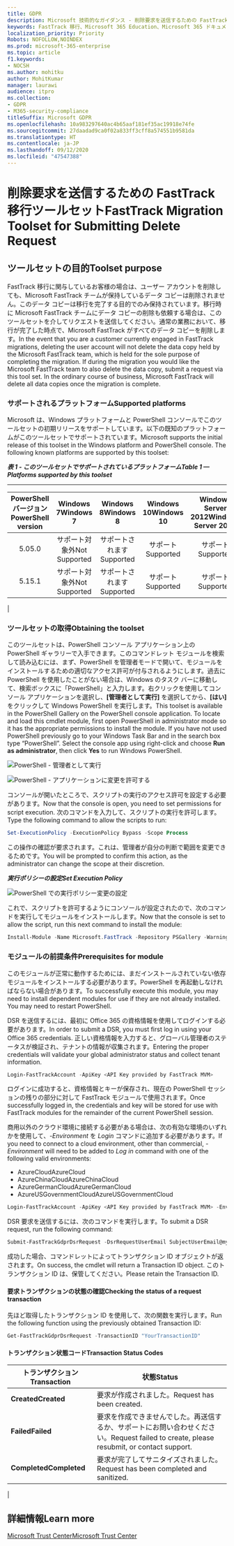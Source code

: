 ```yaml
---
title: GDPR
description: Microsoft 技術的なガイダンス - 削除要求を送信するための FastTrack 移行ツールセット
keywords: FastTrack 移行、Microsoft 365 Education、Microsoft 365 ドキュメント、GDPR
localization_priority: Priority
Robots: NOFOLLOW,NOINDEX
ms.prod: microsoft-365-enterprise
ms.topic: article
f1.keywords:
- NOCSH
ms.author: mohitku
author: MohitKumar
manager: laurawi
audience: itpro
ms.collection:
- GDPR
- M365-security-compliance
titleSuffix: Microsoft GDPR
ms.openlocfilehash: 10a983297640ac4b65aaf181ef35ac19918e74fe
ms.sourcegitcommit: 27daadad9ca0f02a833ff3cff8a574551b9581da
ms.translationtype: HT
ms.contentlocale: ja-JP
ms.lasthandoff: 09/12/2020
ms.locfileid: "47547388"
---
```

# <a name="fasttrack-migration-toolset-for-submitting-delete-request"></a><span data-ttu-id="ec2f4-104">削除要求を送信するための FastTrack 移行ツールセット</span><span class="sxs-lookup"><span data-stu-id="ec2f4-104">FastTrack Migration Toolset for Submitting Delete Request</span></span>

## <a name="toolset-purpose"></a><span data-ttu-id="ec2f4-105">ツールセットの目的</span><span class="sxs-lookup"><span data-stu-id="ec2f4-105">Toolset purpose</span></span>

<span data-ttu-id="ec2f4-p101">FastTrack 移行に関与しているお客様の場合は、ユーザー アカウントを削除しても、Microsoft FastTrack チームが保持しているデータ コピーは削除されません。このデータ コピーは移行を完了する目的でのみ保持されています。移行時に Microsoft FastTrack チームにデータ コピーの削除も依頼する場合は、このツールセットを介してリクエストを送信してください。通常の業務において、移行が完了した時点で、Microsoft FastTrack がすべてのデータ コピーを削除します。</span><span class="sxs-lookup"><span data-stu-id="ec2f4-p101">In the event that you are a customer currently engaged in FastTrack migrations, deleting the user account will not delete the data copy held by the Microsoft FastTrack team, which is held for the sole purpose of completing the migration. If during the migration you would like the Microsoft FastTrack team to also delete the data copy, submit a request via this tool set. In the ordinary course of business, Microsoft FastTrack will delete all data copies once the migration is complete.</span></span>

### <a name="supported-platforms"></a><span data-ttu-id="ec2f4-109">サポートされるプラットフォーム</span><span class="sxs-lookup"><span data-stu-id="ec2f4-109">Supported platforms</span></span>

<span data-ttu-id="ec2f4-p102">Microsoft は、Windows プラットフォームと PowerShell コンソールでこのツールセットの初期リリースをサポートしています。以下の既知のプラットフォームがこのツールセットでサポートされています。</span><span class="sxs-lookup"><span data-stu-id="ec2f4-p102">Microsoft supports the initial release of this  toolset in the Windows platform and PowerShell console. The following known platforms are supported by this toolset:</span></span>

<span data-ttu-id="ec2f4-112">***表 1 - このツールセットでサポートされているプラットフォーム***</span><span class="sxs-lookup"><span data-stu-id="ec2f4-112">***Table 1 — Platforms supported by this toolset***</span></span>

****

|<span data-ttu-id="ec2f4-113">PowerShell バージョン</span><span class="sxs-lookup"><span data-stu-id="ec2f4-113">PowerShell version</span></span>|<span data-ttu-id="ec2f4-114">Windows 7</span><span class="sxs-lookup"><span data-stu-id="ec2f4-114">Windows 7</span></span>|<span data-ttu-id="ec2f4-115">Windows 8</span><span class="sxs-lookup"><span data-stu-id="ec2f4-115">Windows 8</span></span>|<span data-ttu-id="ec2f4-116">Windows 10</span><span class="sxs-lookup"><span data-stu-id="ec2f4-116">Windows 10</span></span>|<span data-ttu-id="ec2f4-117">Windows Server 2012</span><span class="sxs-lookup"><span data-stu-id="ec2f4-117">Windows Server 2012</span></span>|<span data-ttu-id="ec2f4-118">Windows Server 2016</span><span class="sxs-lookup"><span data-stu-id="ec2f4-118">Windows Server 2016</span></span>|
|:---:|:---:|:---:|:---:|:---:|:---:|
|<span data-ttu-id="ec2f4-119">5.0</span><span class="sxs-lookup"><span data-stu-id="ec2f4-119">5.0</span></span>|<span data-ttu-id="ec2f4-120">サポート対象外</span><span class="sxs-lookup"><span data-stu-id="ec2f4-120">Not Supported</span></span>|<span data-ttu-id="ec2f4-121">サポートされます</span><span class="sxs-lookup"><span data-stu-id="ec2f4-121">Supported</span></span>|<span data-ttu-id="ec2f4-122">サポート</span><span class="sxs-lookup"><span data-stu-id="ec2f4-122">Supported</span></span>|<span data-ttu-id="ec2f4-123">サポート</span><span class="sxs-lookup"><span data-stu-id="ec2f4-123">Supported</span></span>|<span data-ttu-id="ec2f4-124">サポート</span><span class="sxs-lookup"><span data-stu-id="ec2f4-124">Supported</span></span>|
|<span data-ttu-id="ec2f4-125">5.1</span><span class="sxs-lookup"><span data-stu-id="ec2f4-125">5.1</span></span>|<span data-ttu-id="ec2f4-126">サポート対象外</span><span class="sxs-lookup"><span data-stu-id="ec2f4-126">Not Supported</span></span>|<span data-ttu-id="ec2f4-127">サポートされます</span><span class="sxs-lookup"><span data-stu-id="ec2f4-127">Supported</span></span>|<span data-ttu-id="ec2f4-128">サポート</span><span class="sxs-lookup"><span data-stu-id="ec2f4-128">Supported</span></span>|<span data-ttu-id="ec2f4-129">サポート</span><span class="sxs-lookup"><span data-stu-id="ec2f4-129">Supported</span></span>|<span data-ttu-id="ec2f4-130">サポート済み</span><span class="sxs-lookup"><span data-stu-id="ec2f4-130">Supported</span></span>|
|

### <a name="obtaining-the-toolset"></a><span data-ttu-id="ec2f4-131">ツールセットの取得</span><span class="sxs-lookup"><span data-stu-id="ec2f4-131">Obtaining the toolset</span></span>

<span data-ttu-id="ec2f4-p103">このツールセットは、PowerShell コンソール アプリケーション上の PowerShell ギャラリーで入手できます。このコマンドレット モジュールを検索して読み込むには、まず、PowerShell を管理者モードで開いて、モジュールをインストールするための適切なアクセス許可が付与されるようにします。過去に PowerShell を使用したことがない場合は、Windows のタスク バーに移動して、検索ボックスに「PowerShell」と入力します。右クリックを使用してコンソール アプリケーションを選択し、**[管理者として実行]** を選択してから、**[はい]** をクリックして Windows PowerShell を実行します。</span><span class="sxs-lookup"><span data-stu-id="ec2f4-p103">This toolset is available in the PowerShell Gallery on the PowerShell console application.  To locate and load this cmdlet module, first open PowerShell in administrator mode so it has the appropriate permissions to install the module. If you have not used PowerShell previously go to your Windows Task Bar and in the search box type “PowerShell”. Select the console app using right-click and choose **Run as administrator**, then click **Yes** to run Windows PowerShell.</span></span>

![PowerShell - 管理者として実行](../media/fasttrack-powershell_image.png)

![PowerShell - アプリケーションに変更を許可する](../media/fasttrack-run-powershell_image.png)

<span data-ttu-id="ec2f4-138">コンソールが開いたところで、スクリプトの実行のアクセス許可を設定する必要があります。</span><span class="sxs-lookup"><span data-stu-id="ec2f4-138">Now that the console is open, you need to set permissions for script execution.</span></span> <span data-ttu-id="ec2f4-139">次のコマンドを入力して、スクリプトの実行を許可します。</span><span class="sxs-lookup"><span data-stu-id="ec2f4-139">Type the following command to allow the scripts to run:</span></span>

```powershell
Set-ExecutionPolicy -ExecutionPolicy Bypass -Scope Process
```

<span data-ttu-id="ec2f4-140">この操作の確認が要求されます。これは、管理者が自分の判断で範囲を変更できるためです。</span><span class="sxs-lookup"><span data-stu-id="ec2f4-140">You will be prompted to confirm this action, as the administrator can change the scope at their discretion.</span></span>

<span data-ttu-id="ec2f4-141">***実行ポリシーの設定***</span><span class="sxs-lookup"><span data-stu-id="ec2f4-141">***Set Execution Policy***</span></span>

![PowerShell での実行ポリシー変更の設定](../media/powershell-set-execution-policy_image.png)

<span data-ttu-id="ec2f4-143">これで、スクリプトを許可するようにコンソールが設定されたので、次のコマンドを実行してモジュールをインストールします。</span><span class="sxs-lookup"><span data-stu-id="ec2f4-143">Now that the console is set to allow the script, run this next command to install the module:</span></span>

```powershell
Install-Module -Name Microsoft.FastTrack -Repository PSGallery -WarningAction SilentlyContinue -Force
```

### <a name="prerequisites-for-module"></a><span data-ttu-id="ec2f4-144">モジュールの前提条件</span><span class="sxs-lookup"><span data-stu-id="ec2f4-144">Prerequisites for module</span></span>

<span data-ttu-id="ec2f4-p105">このモジュールが正常に動作するためには、まだインストールされていない依存モジュールをインストールする必要があります。PowerShell を再起動しなければならない場合があります。</span><span class="sxs-lookup"><span data-stu-id="ec2f4-p105">To successfully execute this module, you may need to install dependent modules for use if they are not already installed. You may need to restart PowerShell.</span></span>

<span data-ttu-id="ec2f4-147">DSR を送信するには、最初に Office 365 の資格情報を使用してログインする必要があります。</span><span class="sxs-lookup"><span data-stu-id="ec2f4-147">In order to submit a DSR, you must first log in using your Office 365 credentials.</span></span> <span data-ttu-id="ec2f4-148">正しい資格情報を入力すると、グローバル管理者のステータスが検証され、テナントの情報が収集されます。</span><span class="sxs-lookup"><span data-stu-id="ec2f4-148">Entering the proper credentials will validate your global administrator status and collect tenant information.</span></span>

```powershell
Login-FastTrackAccount -ApiKey <API Key provided by FastTrack MVM>
```

<span data-ttu-id="ec2f4-149">ログインに成功すると、資格情報とキーが保存され、現在の PowerShell セッションの残りの部分に対して FastTrack モジュールで使用されます。</span><span class="sxs-lookup"><span data-stu-id="ec2f4-149">Once successfully logged in, the credentials and key will be stored for use with FastTrack modules for the remainder of the current PowerShell session.</span></span>

<span data-ttu-id="ec2f4-150">商用以外のクラウド環境に接続する必要がある場合は、次の有効な環境のいずれかを使用して、*-Environment* を *Login* コマンドに追加する必要があります。</span><span class="sxs-lookup"><span data-stu-id="ec2f4-150">If you need to connect to a cloud environment, other than commercial, *-Environment* will need to be added to *Log in* command with one of the following valid environments:</span></span>

- <span data-ttu-id="ec2f4-151">AzureCloud</span><span class="sxs-lookup"><span data-stu-id="ec2f4-151">AzureCloud</span></span>
- <span data-ttu-id="ec2f4-152">AzureChinaCloud</span><span class="sxs-lookup"><span data-stu-id="ec2f4-152">AzureChinaCloud</span></span>
- <span data-ttu-id="ec2f4-153">AzureGermanCloud</span><span class="sxs-lookup"><span data-stu-id="ec2f4-153">AzureGermanCloud</span></span>
- <span data-ttu-id="ec2f4-154">AzureUSGovernmentCloud</span><span class="sxs-lookup"><span data-stu-id="ec2f4-154">AzureUSGovernmentCloud</span></span>

```powershell
Login-FastTrackAccount -ApiKey <API Key provided by FastTrack MVM> -Environment <cloud environment>
```

<span data-ttu-id="ec2f4-155">DSR 要求を送信するには、次のコマンドを実行します。</span><span class="sxs-lookup"><span data-stu-id="ec2f4-155">To submit a DSR request, run the following command:</span></span>

```powershell
Submit-FastTrackGdprDsrRequest -DsrRequestUserEmail SubjectUserEmail@mycompany.com
```

<span data-ttu-id="ec2f4-156">成功した場合、コマンドレットによってトランザクション ID オブジェクトが返されます。</span><span class="sxs-lookup"><span data-stu-id="ec2f4-156">On success, the cmdlet will return a Transaction ID object.</span></span> <span data-ttu-id="ec2f4-157">このトランザクション ID は、保管してください。</span><span class="sxs-lookup"><span data-stu-id="ec2f4-157">Please retain the Transaction ID.</span></span>

#### <a name="checking-the-status-of-a-request-transaction"></a><span data-ttu-id="ec2f4-158">要求トランザクションの状態の確認</span><span class="sxs-lookup"><span data-stu-id="ec2f4-158">Checking the status of a request transaction</span></span>

<span data-ttu-id="ec2f4-159">先ほど取得したトランザクション ID を使用して、次の関数を実行します。</span><span class="sxs-lookup"><span data-stu-id="ec2f4-159">Run the following function using the previously obtained Transaction ID:</span></span>

```powershell
Get-FastTrackGdprDsrRequest -TransactionID "YourTransactionID"
```

#### <a name="transaction-status-codes"></a><span data-ttu-id="ec2f4-160">トランザクション状態コード</span><span class="sxs-lookup"><span data-stu-id="ec2f4-160">Transaction Status Codes</span></span>

|<span data-ttu-id="ec2f4-161">トランザクション</span><span class="sxs-lookup"><span data-stu-id="ec2f4-161">Transaction</span></span>|<span data-ttu-id="ec2f4-162">状態</span><span class="sxs-lookup"><span data-stu-id="ec2f4-162">Status</span></span>|
|---|---|
|<span data-ttu-id="ec2f4-163">**Created**</span><span class="sxs-lookup"><span data-stu-id="ec2f4-163">**Created**</span></span>|<span data-ttu-id="ec2f4-164">要求が作成されました。</span><span class="sxs-lookup"><span data-stu-id="ec2f4-164">Request has been created.</span></span>|
|<span data-ttu-id="ec2f4-165">**Failed**</span><span class="sxs-lookup"><span data-stu-id="ec2f4-165">**Failed**</span></span>|<span data-ttu-id="ec2f4-166">要求を作成できませんでした。再送信するか、サポートにお問い合わせください。</span><span class="sxs-lookup"><span data-stu-id="ec2f4-166">Request failed to create, please resubmit, or contact support.</span></span>|
|<span data-ttu-id="ec2f4-167">**Completed**</span><span class="sxs-lookup"><span data-stu-id="ec2f4-167">**Completed**</span></span>|<span data-ttu-id="ec2f4-168">要求が完了してサニタイズされました。</span><span class="sxs-lookup"><span data-stu-id="ec2f4-168">Request has been completed and sanitized.</span></span>|
|

<!-- original version: **Created**  Request has been created<br/>**Failed** Request failed to create, please resubmit, or contact support<br/>**Completed** Request has been completed and sanitized -->

## <a name="learn-more"></a><span data-ttu-id="ec2f4-169">詳細情報</span><span class="sxs-lookup"><span data-stu-id="ec2f4-169">Learn more</span></span>

[<span data-ttu-id="ec2f4-170">Microsoft Trust Center</span><span class="sxs-lookup"><span data-stu-id="ec2f4-170">Microsoft Trust Center</span></span>](https://www.microsoft.com/trust-center/privacy/gdpr-overview)
